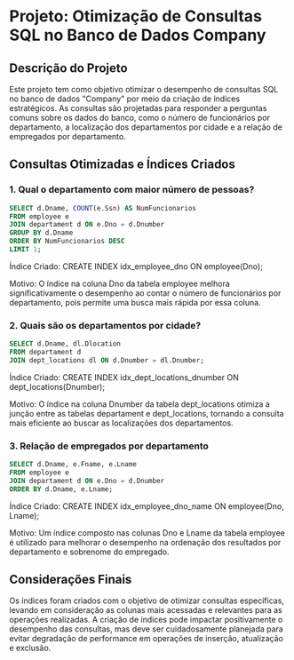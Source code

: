 # Projeto: Otimização de Consultas SQL no Banco de Dados Company

## Descrição do Projeto
Este projeto tem como objetivo otimizar o desempenho de consultas SQL no banco de dados "Company" por meio da criação de índices estratégicos. As consultas são projetadas para responder a perguntas comuns sobre os dados do banco, como o número de funcionários por departamento, a localização dos departamentos por cidade e a relação de empregados por departamento.

## Consultas Otimizadas e Índices Criados

### 1. Qual o departamento com maior número de pessoas?
```sql
SELECT d.Dname, COUNT(e.Ssn) AS NumFuncionarios
FROM employee e
JOIN departament d ON e.Dno = d.Dnumber
GROUP BY d.Dname
ORDER BY NumFuncionarios DESC
LIMIT 1;
```
Índice Criado: CREATE INDEX idx_employee_dno ON employee(Dno);

Motivo: O índice na coluna Dno da tabela employee melhora significativamente o desempenho ao contar o número de funcionários por departamento, pois permite uma busca mais rápida por essa coluna.

### 2. Quais são os departamentos por cidade?
```sql
SELECT d.Dname, dl.Dlocation
FROM departament d
JOIN dept_locations dl ON d.Dnumber = dl.Dnumber;
```
Índice Criado: CREATE INDEX idx_dept_locations_dnumber ON dept_locations(Dnumber);

Motivo: O índice na coluna Dnumber da tabela dept_locations otimiza a junção entre as tabelas departament e dept_locations, tornando a consulta mais eficiente ao buscar as localizações dos departamentos.

### 3. Relação de empregados por departamento
```sql
SELECT d.Dname, e.Fname, e.Lname
FROM employee e
JOIN departament d ON e.Dno = d.Dnumber
ORDER BY d.Dname, e.Lname;
```
Índice Criado: CREATE INDEX idx_employee_dno_name ON employee(Dno, Lname);

Motivo: Um índice composto nas colunas Dno e Lname da tabela employee é utilizado para melhorar o desempenho na ordenação dos resultados por departamento e sobrenome do empregado.

## Considerações Finais
Os índices foram criados com o objetivo de otimizar consultas específicas, levando em consideração as colunas mais acessadas e relevantes para as operações realizadas. A criação de índices pode impactar positivamente o desempenho das consultas, mas deve ser cuidadosamente planejada para evitar degradação de performance em operações de inserção, atualização e exclusão.
